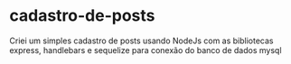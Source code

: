 # cadastro-de-posts
Criei um simples cadastro de posts usando NodeJs com as bibliotecas express, handlebars e sequelize para conexão do banco de dados mysql

